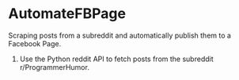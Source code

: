 # AutomateFBPage
Scraping posts from a subreddit and automatically publish them to a Facebook Page.
1. Use the Python reddit API to fetch posts from the subreddit r/ProgrammerHumor.